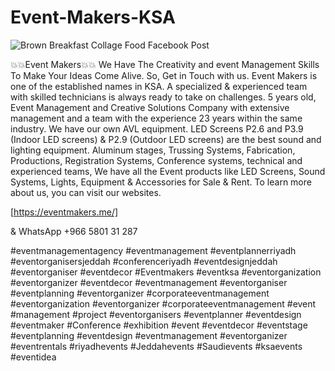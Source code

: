 # Event-Makers-KSA
![Brown Breakfast Collage Food Facebook Post](https://github.com/user-attachments/assets/af09f5e4-b9a2-4467-89c2-efe9e956ed7a)

💥💥Event Makers💥💥
We Have The Creativity and event Management Skills To Make Your Ideas Come Alive. So, Get in Touch with us.
Event Makers is one of the established names in KSA. A specialized & experienced team with skilled technicians is always ready to take on challenges. 5 years old, Event Management and Creative Solutions Company with extensive management and a team with the experience 23 years within the same industry.
We have our own AVL equipment. LED Screens P2.6 and P3.9 (Indoor LED screens) & P2.9 (Outdoor LED screens) are the best sound and lighting equipment. Aluminum stages, Trussing Systems, Fabrication, Productions, Registration Systems, Conference systems, technical and experienced teams,
We have all the Event products like LED Screens, Sound Systems, Lights, Equipment & Accessories for Sale & Rent.
To learn more about us, you can visit our websites.

[https://eventmakers.me/]

&
WhatsApp +966 5801 31 287

#eventmanagementagency 
#eventmanagement #eventplannerriyadh #eventorganisersjeddah #conferenceriyadh #eventdesignjeddah #eventorganiser #eventdecor #Eventmakers #eventksa #eventorganization #eventorganizer #eventdecor #eventmanagement #eventorganiser #eventplanning #eventorganizer #corporateeventmanagement #eventorganization #eventorganizer #corporateeventmanagement #event #management #project #eventorganisers #eventplanner #eventdesign #eventmaker #Conference #exhibition
#event #eventdecor #eventstage #eventplanning #eventdesign #eventmanagement #eventorganizer #eventrentals #riyadhevents #Jeddahevents #Saudievents #ksaevents #eventidea
